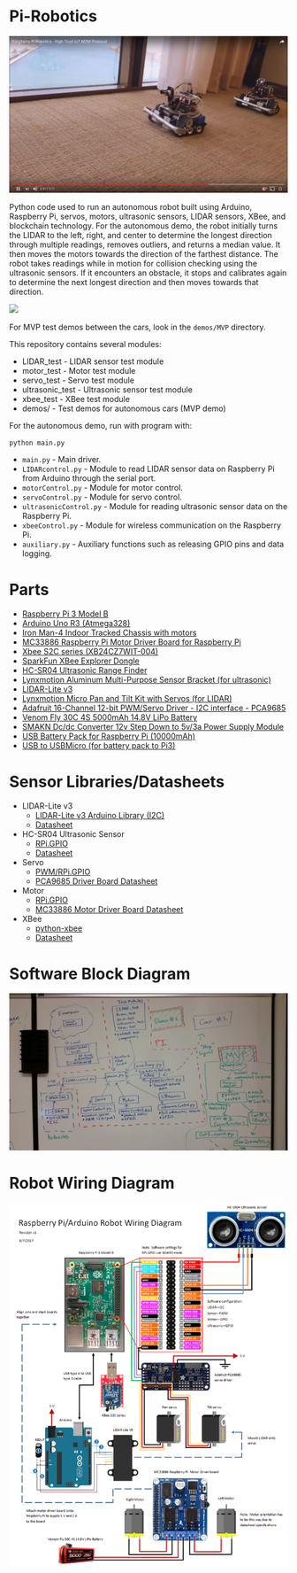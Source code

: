 # Pi-Robotics

[![Robotic Video](docs/robotics_youtube1.JPG)](https://www.youtube.com/watch?v=UmGlhiDVwt8 "Robotics - Click to Watch!")

Python code used to run an autonomous robot built using Arduino, Raspberry Pi, servos, motors, ultrasonic sensors, LIDAR sensors, XBee, and blockchain technology. For the autonomous demo, the robot initially turns the LIDAR to the left, right, and center to determine the longest direction through multiple readings, removes outliers, and returns a median value. It then moves the motors towards the direction of the farthest distance. The robot takes readings while in motion for collision checking using the ultrasonic sensors. If it encounters an obstacle, it stops and calibrates again to determine the next longest direction and then moves towards that direction.

![](docs/robot.jpg)

For MVP test demos between the cars, look in the `demos/MVP` directory.

This repository contains several modules:
* LIDAR_test - LIDAR sensor test module
* motor_test - Motor test module
* servo_test - Servo test module
* ultrasonic_test - Ultrasonic sensor test module
* xbee_test - XBee test module
* demos/ - Test demos for autonomous cars (MVP demo)

For the autonomous demo, run with program with:
```
python main.py
```
- `main.py` - Main driver.
- `LIDARcontrol.py` - Module to read LIDAR sensor data on Raspberry Pi from Arduino through the serial port.
- `motorControl.py` - Module for motor control.
- `servoControl.py` - Module for servo control.
- `ultrasonicControl.py` - Module for reading ultrasonic sensor data on the Raspberry Pi.
- `xbeeControl.py` - Module for wireless communication on the Raspberry Pi.
- `auxiliary.py` - Auxiliary functions such as releasing GPIO pins and data logging.

# Parts
* [Raspberry Pi 3 Model B](https://www.adafruit.com/product/3055)
* [Arduino Uno R3 (Atmega328)](https://www.adafruit.com/product/50)
* [Iron Man-4 Indoor Tracked Chassis with motors](http://www.robotshop.com/en/iron-man-4-indoor-tracked-chassis.html)
* [MC33886 Raspberry Pi Motor Driver Board for Raspberry Pi](http://www.robotshop.com/en/mc33886-raspberry-pi-motor-driver-board-raspberry-pi.html)
* [Xbee S2C series (XB24CZ7WIT-004)](https://www.adafruit.com/product/968)
* [SparkFun XBee Explorer Dongle](https://www.sparkfun.com/products/11697)
* [HC-SR04 Ultrasonic Range Finder](http://www.robotshop.com/en/hc-sr04-ultrasonic-range-finder.html)
* [Lynxmotion Aluminum Multi-Purpose Sensor Bracket (for ultrasonic)]( http://www.robotshop.com/en/lynxmotion-multi-purpose-sensor-housing.html)
* [LIDAR-Lite v3](https://www.sparkfun.com/products/14032)
* [Lynxmotion Micro Pan and Tilt Kit with Servos (for LIDAR)](http://www.robotshop.com/en/lynxmotion-micro-pan-and-tilt-kit-with-servos-black.html?gclid=COqk_-jH0tQCFROBswod3hUNpg#reviewBox)
* [Adafruit 16-Channel 12-bit PWM/Servo Driver - I2C interface - PCA9685](https://www.adafruit.com/product/815)
* [Venom Fly 30C 4S 5000mAh 14.8V LiPo Battery](https://www.amazon.com/Venom-5000mAh-14-8V-Battery-Deans/dp/B016ZM1S66/ref=sr_1_1?s=toys-and-)
* [SMAKN Dc/dc Converter 12v Step Down to 5v/3a Power Supply Module](https://www.amazon.com/dp/B00CXKBJI2/ref=cm_sw_r_cp_ep_dp_bpzxzb294NQJ7)
* [USB Battery Pack for Raspberry Pi (10000mAh)](https://www.adafruit.com/product/1566)
* [USB to USBMicro (for battery pack to Pi3)](https://www.amazon.com/Eversame-USB2-0-4-Pack-Charge-Samsung/dp/B01K7DSRRC/ref=sr_1_4?ie=UTF8&qid=1498184169&sr=8-4&keywords=8%22+usb+to+micro+usb)

# Sensor Libraries/Datasheets
* LIDAR-Lite v3 
    * [LIDAR-Lite v3 Arduino Library (I2C)](https://github.com/garmin/LIDARLite_v3_Arduino_Library)
	* [Datasheet](http://static.garmin.com/pumac/LIDAR_Lite_v3_Operation_Manual_and_Technical_Specifications.pdf)
* HC-SR04 Ultrasonic Sensor
	* [RPi.GPIO](https://pypi.python.org/pypi/RPi.GPIO)
	* [Datasheet](https://cdn.sparkfun.com/datasheets/Sensors/Proximity/HCSR04.pdf)
* Servo 
    * [PWM/RPi.GPIO](https://sourceforge.net/p/raspberry-gpio-python/wiki/PWM/)
    * [PCA9685 Driver Board Datasheet](https://cdn-shop.adafruit.com/datasheets/PCA9685.pdf)
* Motor
    * [RPi.GPIO](https://pypi.python.org/pypi/RPi.GPIO)
    * [MC33886 Motor Driver Board Datasheet](http://www.robotshop.com/media/files/pdf2/rpi_motor_driver_board_-_waveshare_wiki.pdf)
* XBee
    * [python-xbee](https://github.com/nioinnovation/python-xbee)
    * [Datasheet](https://cdn-shop.adafruit.com/datasheets/ds_xbeezbmodules.pdf)

# Software Block Diagram
![](docs/block-diagram.jpg)

# Robot Wiring Diagram
![](docs/new-wiring-diagram.PNG)

